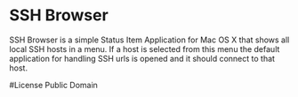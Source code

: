 # SSH Browser
SSH Browser is a simple Status Item Application for Mac OS X that shows all local SSH hosts in a menu.
If a host is selected from this menu the default application for handling SSH urls is opened and it should connect to that host.

#License
Public Domain
